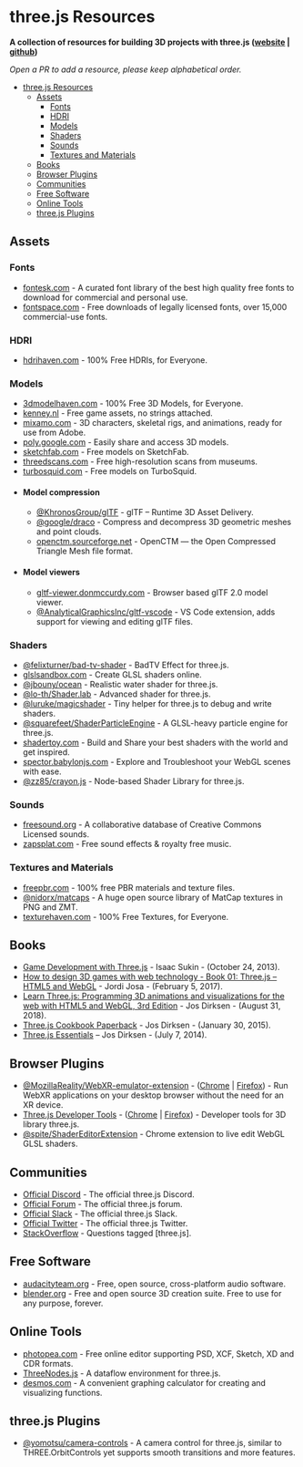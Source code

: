 # three.js Resources
**A collection of resources for building 3D projects with three.js ([website](https://threejs.org/) | [github](https://github.com/mrdoob/three.js/))**

*Open a PR to add a resource, please keep alphabetical order.*

- [three.js Resources](#threejs-resources)
  - [Assets](#assets)
    - [Fonts](#fonts)
    - [HDRI](#hdri)
    - [Models](#models)
    - [Shaders](#shaders)
    - [Sounds](#sounds)
    - [Textures and Materials](#textures-and-materials)
  - [Books](#books)
  - [Browser Plugins](#browser-plugins)
  - [Communities](#communities)
  - [Free Software](#free-software)
  - [Online Tools](#online-tools)
  - [three.js Plugins](#threejs-plugins)


## Assets
### Fonts
- [fontesk.com](https://fontesk.com/license/free-for-commercial-use,ofl-gpl/) - A curated font library of the best high quality free fonts to download for commercial and personal use.
- [fontspace.com](https://www.fontspace.com/commercial-fonts) - Free downloads of legally licensed fonts, over 15,000 commercial-use fonts.


### HDRI
- [hdrihaven.com](https://hdrihaven.com/) - 100% Free HDRIs, for Everyone.


### Models
- [3dmodelhaven.com](https://3dmodelhaven.com) - 100% Free 3D Models, for Everyone.
- [kenney.nl](https://www.kenney.nl) - Free game assets, no strings attached.
- [mixamo.com](https://www.mixamo.com) -  3D characters, skeletal rigs, and animations, ready for use from Adobe.
- [poly.google.com](https://poly.google.com) - Easily share and access 3D models.
- [sketchfab.com](https://sketchfab.com/tags/free) - Free models on SketchFab.
- [threedscans.com](http://threedscans.com) - Free high-resolution scans from museums.
- [turbosquid.com](https://www.turbosquid.com/Search/3D-Models/free) - Free models on TurboSquid.
- #### Model compression
  - [@KhronosGroup/glTF](https://github.com/KhronosGroup/glTF) - glTF – Runtime 3D Asset Delivery.
  - [@google/draco](https://github.com/google/draco) - Compress and decompress 3D geometric meshes and point clouds.
  - [openctm.sourceforge.net](http://openctm.sourceforge.net) - OpenCTM — the Open Compressed Triangle Mesh file format.
- #### Model viewers
  - [gltf-viewer.donmccurdy.com](https://gltf-viewer.donmccurdy.com) - Browser based glTF 2.0 model viewer.
  - [@AnalyticalGraphicsInc/gltf-vscode](https://github.com/AnalyticalGraphicsInc/gltf-vscode) - VS Code extension, adds support for viewing and editing glTF files.


### Shaders
- [@felixturner/bad-tv-shader](https://github.com/felixturner/bad-tv-shader) - BadTV Effect for three.js.
- [glslsandbox.com](http://glslsandbox.com) - Create GLSL shaders online.
- [@jbouny/ocean](https://github.com/jbouny/ocean) - Realistic water shader for three.js.
- [@lo-th/Shader.lab](https://github.com/lo-th/Shader.lab) - Advanced shader for three.js.
- [@luruke/magicshader](https://github.com/luruke/magicshader) - Tiny helper for three.js to debug and write shaders.
- [@squarefeet/ShaderParticleEngine](https://github.com/squarefeet/ShaderParticleEngine) - A GLSL-heavy particle engine for three.js.
- [shadertoy.com](https://www.shadertoy.com) - Build and Share your best shaders with the world and get inspired.
- [spector.babylonjs.com](https://spector.babylonjs.com) - Explore and Troubleshoot your WebGL scenes with ease.
- [@zz85/crayon.js](https://github.com/zz85/crayon.js) - Node-based Shader Library for three.js.


### Sounds
- [freesound.org](https://freesound.org) - A collaborative database of Creative Commons Licensed sounds.
- [zapsplat.com](https://www.zapsplat.com) - Free sound effects & royalty free music.


### Textures and Materials
- [freepbr.com](https://freepbr.com) - 100% free PBR materials and texture files.
- [@nidorx/matcaps](https://github.com/nidorx/matcaps) - A huge open source library of MatCap textures in PNG and ZMT.
- [texturehaven.com](https://texturehaven.com) - 100% Free Textures, for Everyone.



## Books
- [Game Development with Three.js](https://www.amazon.com/Game-Development-Three-js-Isaac-Sukin/dp/1782168532) - Isaac Sukin - (October 24, 2013).
- [How to design 3D games with web technology - Book 01:  Three.js – HTML5 and WebGL](https://www.amazon.com/HOW-DESIGN-GAMES-WEB-TECHNOLOGY-ebook/dp/B01MZI87DG) - Jordi Josa  - (February 5, 2017).
- [Learn Three.js: Programming 3D animations and visualizations for the web with HTML5 and WebGL, 3rd Edition](https://www.amazon.com/Learn-Three-js-Programming-animations-visualizations/dp/1788833287) - Jos Dirksen - (August 31, 2018).
- [Three.js Cookbook Paperback](https://www.amazon.com/Three-js-Cookbook-Jos-Dirksen/dp/1783981180) - Jos Dirksen - (January 30, 2015).
- [Three.js Essentials](https://www.amazon.com/Three-js-Essentials-Jos-Dirksen/dp/1783980869) – Jos Dirksen - (July 7, 2014).



## Browser Plugins
- [@MozillaReality/WebXR-emulator-extension](https://github.com/MozillaReality/WebXR-emulator-extension) - ([Chrome](https://chrome.google.com/webstore/detail/webxr-api-emulator/mjddjgeghkdijejnciaefnkjmkafnnje) | [Firefox](https://addons.mozilla.org/en-GB/firefox/addon/webxr-api-emulator/)) - Run WebXR applications on your desktop browser without the need for an XR device.
- [Three.js Developer Tools](https://github.com/threejs/three-devtools) - ([Chrome](https://chrome.google.com/webstore/detail/threejs-developer-tools/ebpnegggocnnhleeicgljbedjkganaek) | [Firefox](https://addons.mozilla.org/en-US/firefox/addon/three-js-developer-tools/)) - Developer tools for 3D library three.js.
- [@spite/ShaderEditorExtension](https://github.com/spite/ShaderEditorExtension) - Chrome extension to live edit WebGL GLSL shaders.



## Communities
- [Official Discord](https://discord.com/invite/HF4UdyF) - The official three.js Discord.
- [Official Forum](https://discourse.threejs.org) - The official three.js forum.
- [Official Slack](https://app.slack.com/client/T0AR9958A/C0AR9959Q) - The official three.js Slack.
- [Official Twitter](https://twitter.com/threejs_org) - The official three.js Twitter.
- [StackOverflow](https://stackoverflow.com/questions/tagged/three.js) - Questions tagged [three.js].



## Free Software
- [audacityteam.org](https://www.audacityteam.org) - Free, open source, cross-platform audio software.
- [blender.org](https://www.blender.org) - Free and open source 3D creation suite. Free to use for any purpose, forever.



## Online Tools

- [photopea.com](https://www.photopea.com) - Free online editor supporting PSD, XCF, Sketch, XD and CDR formats.
- [ThreeNodes.js](http://idflood.github.io/ThreeNodes.js) - A dataflow environment for three.js.
- [desmos.com](https://www.desmos.com/calculator) - A convenient graphing calculator for creating and visualizing functions.


## three.js Plugins
- [@yomotsu/camera-controls](https://github.com/yomotsu/camera-controls) - A camera control for three.js, similar to THREE.OrbitControls yet supports smooth transitions and more features.

